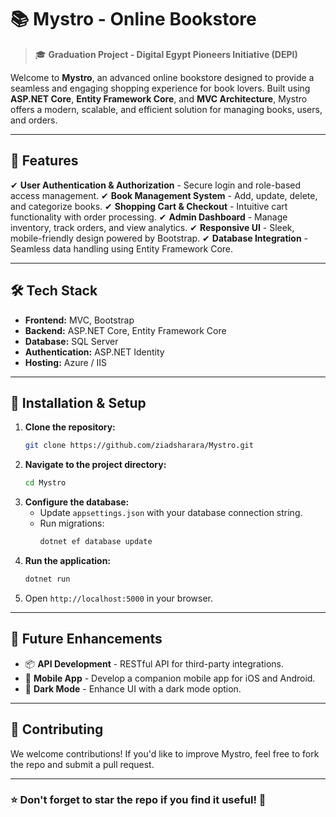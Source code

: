 # 📚 Mystro - Online Bookstore

> 🎓 **Graduation Project - Digital Egypt Pioneers Initiative (DEPI)**

Welcome to **Mystro**, an advanced online bookstore designed to provide a seamless and engaging shopping experience for book lovers. Built using **ASP.NET Core**, **Entity Framework Core**, and **MVC Architecture**, Mystro offers a modern, scalable, and efficient solution for managing books, users, and orders.

---

## 🚀 Features

✔ **User Authentication & Authorization** - Secure login and role-based access management.
✔ **Book Management System** - Add, update, delete, and categorize books.
✔ **Shopping Cart & Checkout** - Intuitive cart functionality with order processing.
✔ **Admin Dashboard** - Manage inventory, track orders, and view analytics.
✔ **Responsive UI** - Sleek, mobile-friendly design powered by Bootstrap.
✔ **Database Integration** - Seamless data handling using Entity Framework Core.

---

## 🛠️ Tech Stack

- **Frontend:** MVC, Bootstrap
- **Backend:** ASP.NET Core, Entity Framework Core
- **Database:** SQL Server
- **Authentication:** ASP.NET Identity
- **Hosting:** Azure / IIS

---

## 🎯 Installation & Setup

1. **Clone the repository:**
   ```sh
   git clone https://github.com/ziadsharara/Mystro.git
   ```
2. **Navigate to the project directory:**
   ```sh
   cd Mystro
   ```
3. **Configure the database:**
   - Update `appsettings.json` with your database connection string.
   - Run migrations:
     ```sh
     dotnet ef database update
     ```
4. **Run the application:**
   ```sh
   dotnet run
   ```
5. Open `http://localhost:5000` in your browser.

<!--
---

## 📸 Screenshots

![Homepage](https://via.placeholder.com/800x400)
![Admin Panel](https://via.placeholder.com/800x400)
-->

---

## 📌 Future Enhancements

- 📦 **API Development** - RESTful API for third-party integrations.
- 📱 **Mobile App** - Develop a companion mobile app for iOS and Android.
- 🎨 **Dark Mode** - Enhance UI with a dark mode option.

---

## 🤝 Contributing

We welcome contributions! If you'd like to improve Mystro, feel free to fork the repo and submit a pull request.

<!--
---

## 💬 Contact

📧 **Email:** ziadsharara@example.com  
🌍 **LinkedIn:** [linkedin.com/in/ziadsharara](https://linkedin.com/in/ziadsharara)  
🚀 **Portfolio:** [ziadsharara.dev](https://ziadsharara.dev)
-->

---

### ⭐ Don't forget to star the repo if you find it useful! 🚀
